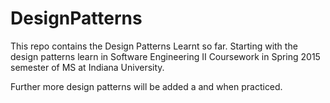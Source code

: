 # DesignPatterns
This repo contains the Design Patterns Learnt so far.
Starting with the design patterns learn in Software Engineering II Coursework in Spring 2015 semester of MS at Indiana University. 

Further more design patterns will be added a and when practiced.